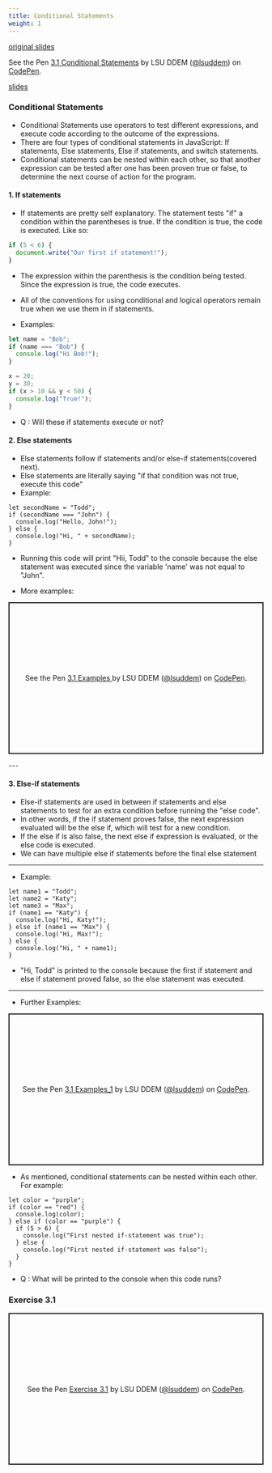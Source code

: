 ```yaml
---
title: Conditional Statements
weight: 1
---
```


[original slides](../old_presentation3_1)

<p data-height="600" data-theme-id="33744" data-slug-hash="13781480ff73bc907eaa31ab76c06ddc" data-default-tab="js" data-user="lsuddem" data-embed-version="2" data-pen-title="3.1 Conditional Statements" data-editable="true" class="codepen">See the Pen <a href="https://codepen.io/lsuddem/pen/13781480ff73bc907eaa31ab76c06ddc/">3.1 Conditional Statements</a> by LSU DDEM (<a href="https://codepen.io/lsuddem">@lsuddem</a>) on <a href="https://codepen.io">CodePen</a>.</p>
<script async src="https://static.codepen.io/assets/embed/ei.js"></script>


[slides](../presentation3_1)

### Conditional Statements 

* Conditional Statements use operators to test different expressions, and execute code according to the outcome of the expressions.
* There are four types of conditional statements in JavaScript: If statements, Else statements, Else if statements, and switch statements.
* Conditional statements can be nested within each other, so that another expression can be tested after one has been proven true or false, to determine the next course of action for the program.

#### 1. If statements 

* If statements are pretty self explanatory. The statement tests "if" a condition within the parentheses is true. If the condition is true, the code is executed. Like so:

```js
if (5 < 6) {
  document.write("Our first if statement!");
}
```
* The expression within the parenthesis is the condition being tested. Since the expression is true, the code executes. 

* All of the conventions for using conditional and logical operators remain true when we use them in if statements.
* Examples:

```js
let name = "Bob";
if (name === "Bob") {
  console.log("Hi Bob!");
}

x = 20;
y = 30;
if (x > 10 && y < 50) {
  console.log("True!");
}
```

* Q : Will these if statements execute or not? 

#### 2. Else statements 

* Else statements follow if statements and/or else-if statements(covered next).
* Else statements are literally saying "if that condition was not true, execute this code"
* Example:
```
let secondName = "Todd";
if (secondName === "John") {
  console.log("Hello, John!");
} else {
  console.log("Hi, " + secondName);
}
```
* Running this code will print "Hii, Todd" to the console because the else statement was executed since the variable 'name' was not equal to "John".

* More examples:
<p class="codepen" data-height="300" data-default-tab="result" data-slug-hash="LEPxzVr" data-pen-title="3.1 Examples " data-user="lsuddem" style="height: 300px; box-sizing: border-box; display: flex; align-items: center; justify-content: center; border: 2px solid; margin: 1em 0; padding: 1em;">
  <span>See the Pen <a href="https://codepen.io/lsuddem/pen/LEPxzVr">
  3.1 Examples </a> by LSU DDEM (<a href="https://codepen.io/lsuddem">@lsuddem</a>)
  on <a href="https://codepen.io">CodePen</a>.</span>
</p>
<script async src="https://cpwebassets.codepen.io/assets/embed/ei.js"></script>
---

#### 3. Else-if statements 

* Else-if statements are used in between if statements and else statements to test for an extra condition before running the "else code".
* In other words, if the if statement proves false, the next expression evaluated will be the else if, which will test for a new condition.
* If the else if is also false, the next else if expression is evaluated, or the else code is executed.
* We can have multiple else if statements before the final else statement
---
* Example:
```
let name1 = "Todd";
let name2 = "Katy";
let name3 = "Max";
if (name1 == "Katy") {
  console.log("Hi, Katy!");
} else if (name1 == "Max") {
  console.log("Hi, Max!");
} else {
  console.log("Hi, " + name1);
}
```
* "Hi, Todd" is printed to the console because the first if statement and else if statement proved false, so the else statement was executed.
--- 
* Further Examples: 

<p class="codepen" data-height="300" data-default-tab="result" data-slug-hash="wBwgrzB" data-pen-title="3.1 Examples_1" data-user="lsuddem" style="height: 300px; box-sizing: border-box; display: flex; align-items: center; justify-content: center; border: 2px solid; margin: 1em 0; padding: 1em;">
  <span>See the Pen <a href="https://codepen.io/lsuddem/pen/wBwgrzB">
  3.1 Examples_1</a> by LSU DDEM (<a href="https://codepen.io/lsuddem">@lsuddem</a>)
  on <a href="https://codepen.io">CodePen</a>.</span>
</p>
<script async src="https://cpwebassets.codepen.io/assets/embed/ei.js"></script>


* As mentioned, conditional statements can be nested within each other. For example:

```
let color = "purple";
if (color == "red") {
  console.log(color);
} else if (color == "purple") {
  if (5 > 6) {
    console.log("First nested if-statement was true");
  } else {
    console.log("First nested if-statement was false");
  }
}

```
* Q : What will be printed to the console when this code runs?

### Exercise 3.1

<p class="codepen" data-height="300" data-default-tab="result" data-slug-hash="qEWRPRy" data-pen-title="Exercise 3.1" data-user="lsuddem" style="height: 300px; box-sizing: border-box; display: flex; align-items: center; justify-content: center; border: 2px solid; margin: 1em 0; padding: 1em;">
  <span>See the Pen <a href="https://codepen.io/lsuddem/pen/qEWRPRy">
  Exercise 3.1</a> by LSU DDEM (<a href="https://codepen.io/lsuddem">@lsuddem</a>)
  on <a href="https://codepen.io">CodePen</a>.</span>
</p>
<script async src="https://cpwebassets.codepen.io/assets/embed/ei.js"></script>
